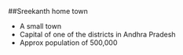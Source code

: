 ##Sreekanth home town
- A small town
- Capital of one of the districts in Andhra Pradesh
- Approx population of 500,000
